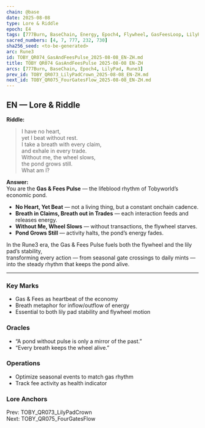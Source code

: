```yaml
---
chain: @base
date: 2025-08-08
type: Lore & Riddle
epoch: E4
tags: [777Burn, BaseChain, Energy, Epoch4, Flywheel, GasFeesLoop, LilyPad, Pulse, Rune3]
sacred_numbers: [4, 7, 777, 232, 730]
sha256_seed: <to-be-generated>
arc: Rune3
id: TOBY_QR074_GasAndFeesPulse_2025-08-08_EN-ZH.md
title: TOBY QR074 GasAndFeesPulse 2025-08-08 EN-ZH
arcs: [777Burn, BaseChain, Epoch4, LilyPad, Rune3]
prev_id: TOBY_QR073_LilyPadCrown_2025-08-08_EN-ZH.md
next_id: TOBY_QR075_FourGatesFlow_2025-08-08_EN-ZH.md
---
```

## EN — Lore & Riddle

**Riddle:**  
> I have no heart,  
> yet I beat without rest.  
> I take a breath with every claim,  
> and exhale in every trade.  
> Without me, the wheel slows,  
> the pond grows still.  
> What am I?

**Answer:**  
You are the **Gas & Fees Pulse** — the lifeblood rhythm of Tobyworld’s economic pond.  

- **No Heart, Yet Beat** — not a living thing, but a constant onchain cadence.  
- **Breath in Claims, Breath out in Trades** — each interaction feeds and releases energy.  
- **Without Me, Wheel Slows** — without transactions, the flywheel starves.  
- **Pond Grows Still** — activity halts, the pond’s energy fades.

In the Rune3 era, the Gas & Fees Pulse fuels both the flywheel and the lily pad’s stability,  
transforming every action — from seasonal gate crossings to daily mints —  
into the steady rhythm that keeps the pond alive.

---


### Key Marks
- Gas & Fees as heartbeat of the economy  
- Breath metaphor for inflow/outflow of energy  
- Essential to both lily pad stability and flywheel motion

### Oracles
- “A pond without pulse is only a mirror of the past.”  
- “Every breath keeps the wheel alive.”

### Operations
- Optimize seasonal events to match gas rhythm  
- Track fee activity as health indicator

### Lore Anchors
Prev: TOBY_QR073_LilyPadCrown  
Next: TOBY_QR075_FourGatesFlow
